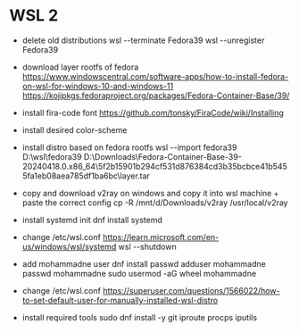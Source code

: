 # WSL 2

- delete old distributions
wsl --terminate Fedora39
wsl --unregister Fedora39

- download layer rootfs of fedora
<https://www.windowscentral.com/software-apps/how-to-install-fedora-on-wsl-for-windows-10-and-windows-11>
<https://kojipkgs.fedoraproject.org/packages/Fedora-Container-Base/39/>

- install fira-code font
<https://github.com/tonsky/FiraCode/wiki/Installing>

- install desired color-scheme

- install distro based on fedora rootfs
wsl --import fedora39 D:\wsl\fedora39 D:\Downloads\Fedora-Container-Base-39-20240418.0.x86_64\5f2b15901b294cf531d876384cd3b35bcbce41b5455fa1eb08aea785df1ba6bc\layer.tar

- copy and download v2ray on windows and copy it into wsl machine + paste the correct config
cp -R /mnt/d/Downloads/v2ray /usr/local/v2ray

- install systemd init
dnf install systemd

- change /etc/wsl.conf
<https://learn.microsoft.com/en-us/windows/wsl/systemd>
wsl --shutdown

- add mohammadne user
dnf install passwd
adduser mohammadne
passwd mohammadne
sudo usermod -aG wheel mohammadne

- change /etc/wsl.conf
<https://superuser.com/questions/1566022/how-to-set-default-user-for-manually-installed-wsl-distro>

- install required tools
sudo dnf install -y git iproute procps iputils
<!-- iproute -> ip -->
<!-- procps -> ps -->
<!-- iputils -> ping -->

